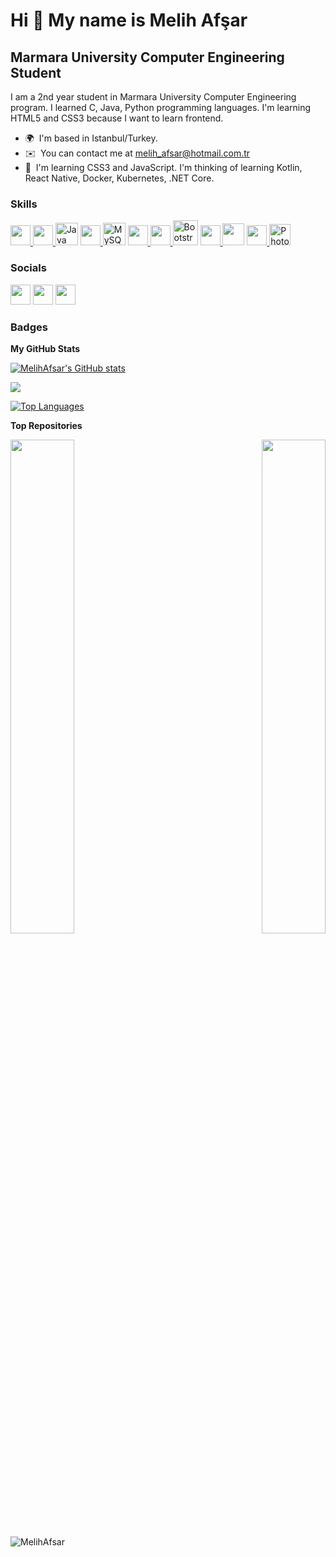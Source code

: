 Hi 👋 My name is Melih Afşar
============================

Marmara University Computer Engineering Student
-----------------------------------------------

I am a 2nd year student in Marmara University Computer Engineering program. I learned C, Java, Python programming languages. I'm learning HTML5 and CSS3 because I want to learn frontend.

* 🌍  I'm based in Istanbul/Turkey.
* ✉️  You can contact me at [melih\_afsar@hotmail.com.tr](mailto:melih_afsar@hotmail.com.tr)
* 🧠  I'm learning CSS3 and JavaScript. I'm thinking of learning Kotlin, React Native, Docker, Kubernetes, .NET Core.

### Skills

<p align="left">
<a href= https://github.com/Aditya664?tab=repositories&q=&type=&language=c&sort= > <img width ='32px' src='https://raw.githubusercontent.com/rahulbanerjee26/githubAboutMeGenerator/main/icons/c.svg'> </a>
<a href= https://github.com/Aditya664?tab=repositories&q=&type=&language=cpp&sort= > <img width ='32px' src='https://raw.githubusercontent.com/rahulbanerjee26/githubAboutMeGenerator/main/icons/cpp.svg'> </a>
<a href="https://www.oracle.com/java/" target="_blank" rel="noreferrer"><img src="https://raw.githubusercontent.com/danielcranney/readme-generator/main/public/icons/skills/java-colored.svg" width="36" height="36" alt="Java" /></a>
<a href= https://github.com/Aditya664?tab=repositories&q=&type=&language=python&sort= > <img width ='32px' src='https://raw.githubusercontent.com/rahulbanerjee26/githubAboutMeGenerator/main/icons/python.svg'> </a>
<a href="https://www.mysql.com/" target="_blank" rel="noreferrer"><img src="https://raw.githubusercontent.com/danielcranney/readme-generator/main/public/icons/skills/mysql-colored.svg" width="36" height="36" alt="MySQL" /></a>
<a href= https://github.com/Aditya664?tab=repositories&q=&type=&language=css&sort= > <img width ='32px' src='https://raw.githubusercontent.com/rahulbanerjee26/githubAboutMeGenerator/main/icons/css.svg'> </a>
<a href= https://github.com/Aditya664?tab=repositories&q=&type=&language=html&sort= > <img width ='32px' src='https://raw.githubusercontent.com/rahulbanerjee26/githubAboutMeGenerator/main/icons/html.svg'> </a>
<a href="https://uiwjs.github.io/bootstrap-icons/index.html"><img src="https://v5.getbootstrap.com/docs/5.0/assets/brand/bootstrap-logo-shadow.png" alt="Bootstrap logo" width="40"></a>
<a href= https://github.com/Aditya664?tab=repositories&q=&type=&language=javascript&sort= > <img width ='32px' src='https://raw.githubusercontent.com/rahulbanerjee26/githubAboutMeGenerator/main/icons/javascript.svg'> </a>
<a href="https://github.com/webpack/webpack"><img width="35" src="https://webpack.js.org/assets/icon-square-big.svg"></a>
<a href= https://github.com/Aditya664?tab=repositories&q=&type=&language=reactjs&sort= > <img width ='32px' src='https://raw.githubusercontent.com/rahulbanerjee26/githubAboutMeGenerator/main/icons/reactjs.svg'> </a>
<a href="https://www.adobe.com/uk/products/photoshop.html" target="_blank" rel="noreferrer"><img src="https://raw.githubusercontent.com/danielcranney/readme-generator/main/public/icons/skills/photoshop-colored.svg" width="34" alt="Photoshop" /></a>
</p>


### Socials

<p align="left"> <a href="https://www.github.com/MelihAfsar" target="_blank" rel="noreferrer"><img src="https://raw.githubusercontent.com/danielcranney/readme-generator/main/public/icons/socials/github.svg" width="32" height="32" /></a> <a href="http://www.instagram.com/mafsar42/" target="_blank" rel="noreferrer"><img src="https://raw.githubusercontent.com/danielcranney/readme-generator/main/public/icons/socials/instagram.svg" width="32" height="32" /></a> <a href="https://www.linkedin.com/in/melih-afşar/" target="_blank" rel="noreferrer"><img src="https://raw.githubusercontent.com/danielcranney/readme-generator/main/public/icons/socials/linkedin.svg" width="32" height="32" /></a></p>

### Badges

<b>My GitHub Stats</b>

<a href="http://www.github.com/MelihAfsar"><img src="https://github-readme-stats.vercel.app/api?username=MelihAfsar&show_icons=true&hide=&count_private=true&title_color=0891b2&text_color=ffffff&icon_color=0891b2&bg_color=1c1917&hide_border=true&show_icons=true" alt="MelihAfsar's GitHub stats" /></a>

<a href="http://www.github.com/MelihAfsar"><img src="https://github-readme-streak-stats.herokuapp.com/?user=MelihAfsar&stroke=ffffff&background=1c1917&ring=0891b2&fire=0891b2&currStreakNum=ffffff&currStreakLabel=0891b2&sideNums=ffffff&sideLabels=ffffff&dates=ffffff&hide_border=true" /></a>

<a href="https://github.com/MelihAfsar" align="left"><img src="https://github-readme-stats.vercel.app/api/top-langs/?username=MelihAfsar&langs_count=10&title_color=0891b2&text_color=ffffff&icon_color=0891b2&bg_color=1c1917&hide_border=true&locale=en&custom_title=Top%20%Languages" alt="Top Languages" /></a>

<b>Top Repositories</b>

<div width="100%" align="center"><a href="https://github.com/MelihAfsar/Factory-Personnel-Payroll-System" align="left"><img align="left" width="45%" src="https://github-readme-stats.vercel.app/api/pin/?username=MelihAfsar&repo=Factory-Personnel-Payroll-System&title_color=0891b2&text_color=ffffff&icon_color=0891b2&bg_color=1c1917&hide_border=true&locale=en" /></a><a href="https://github.com/MelihAfsar/Smart-Camera" align="right"><img align="right" width="45%" src="https://github-readme-stats.vercel.app/api/pin/?username=MelihAfsar&repo=Smart-Camera&title_color=0891b2&text_color=ffffff&icon_color=0891b2&bg_color=1c1917&hide_border=true&locale=en" /></a></div><br /><br /><br /><br /><br /><br /><br />


<p align="left"> <img src="https://komarev.com/ghpvc/?username=MelihAfsar&label=Profile Views&color=yellow&style=flat" alt="MelihAfsar" /> </p>
